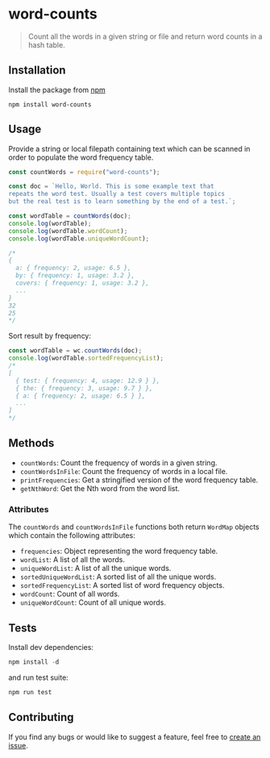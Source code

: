 # word-counts
> Count all the words in a given string or file and return word counts in a hash table.

## Installation
Install the package from [npm](https://www.npmjs.com/package/word-counts)

```
npm install word-counts
```

## Usage
Provide a string or local filepath containing text which can be scanned in order to populate the word frequency table.

```js
const countWords = require("word-counts");

const doc = `Hello, World. This is some example text that 
repeats the word test. Usually a test covers multiple topics
but the real test is to learn something by the end of a test.`;

const wordTable = countWords(doc);
console.log(wordTable);
console.log(wordTable.wordCount);
console.log(wordTable.uniqueWordCount);

/*
{
  a: { frequency: 2, usage: 6.5 },
  by: { frequency: 1, usage: 3.2 },
  covers: { frequency: 1, usage: 3.2 },
  ...
}
32
25
*/
```

Sort result by frequency:

```js
const wordTable = wc.countWords(doc);
console.log(wordTable.sortedFrequencyList);
/*
[
  { test: { frequency: 4, usage: 12.9 } },
  { the: { frequency: 3, usage: 9.7 } },
  { a: { frequency: 2, usage: 6.5 } },
  ...
]
*/
```

## Methods
- `countWords`: Count the frequency of words in a given string.
- `countWordsInFile`: Count the frequency of words in a local file.
- `printFrequencies`: Get a stringified version of the word frequency table.
- `getNthWord`: Get the Nth word from the word list.

### Attributes
The `countWords` and `countWordsInFile` functions both return `WordMap` objects which contain the following attributes:

- `frequencies`: Object representing the word frequency table.
- `wordList`: A list of all the words.
- `uniqueWordList`: A list of all the unique words.
- `sortedUniqueWordList`: A sorted list of all the unique words.
- `sortedFrequencyList`: A sorted list of word frequency objects.
- `wordCount`: Count of all words.
- `uniqueWordCount`: Count of all unique words.

## Tests
Install dev dependencies:

```js
npm install -d
```
and run test suite:

```js
npm run test
```

## Contributing
If you find any bugs or would like to suggest a feature, feel free to [create an issue](https://github.com/tannerdolby/count-words/issues).
